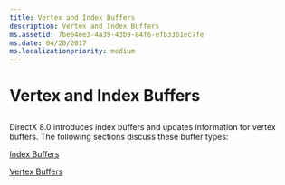 ```yaml
---
title: Vertex and Index Buffers
description: Vertex and Index Buffers
ms.assetid: 7be64ee3-4a39-43b9-84f6-efb3361ec7fe
ms.date: 04/20/2017
ms.localizationpriority: medium
---
```


# Vertex and Index Buffers


## <span id="ddk_vertex_and_index_buffers_gg"></span><span id="DDK_VERTEX_AND_INDEX_BUFFERS_GG"></span>


DirectX 8.0 introduces index buffers and updates information for vertex buffers. The following sections discuss these buffer types:

[Index Buffers](index-buffers.md)

[Vertex Buffers](vertex-buffers.md)

 

 





